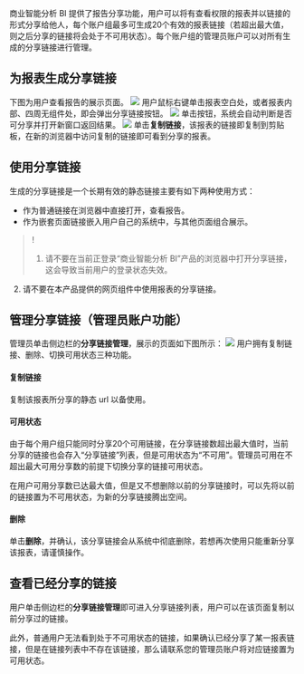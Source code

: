 商业智能分析 BI 提供了报告分享功能，用户可以将有查看权限的报表并以链接的形式分享给他人，每个账户组最多可生成20个有效的报表链接（若超出最大值，则之后分享的链接将会处于不可用状态）。每个账户组的管理员账户可以对所有生成的分享链接进行管理。
　　
## 为报表生成分享链接
下图为用户查看报告的展示页面。
![](https://main.qcloudimg.com/raw/7155d85b7232c8ffcb24637201d027d2.jpg)
用户鼠标右键单击报表空白处，或者报表内部、四周无组件处，即会弹出分享链接按钮。
![](https://main.qcloudimg.com/raw/8054f2713c9175f3eecca397c4120000.jpg)
单击按钮，系统会自动判断是否可分享并打开新窗口返回结果。
![](https://main.qcloudimg.com/raw/3554a148cff6573ff51ce098b50cfc42.png)
单击**复制链接**，该报表的链接即复制到剪贴板，在新的浏览器中访问复制的链接即可看到分享的报表。

## 使用分享链接
生成的分享链接是一个长期有效的静态链接主要有如下两种使用方式：
- 作为普通链接在浏览器中直接打开，查看报告。
- 作为嵌套页面链接嵌入用户自己的系统中，与其他页面组合展示。

>!
>1. 请不要在当前正登录“商业智能分析 BI”产品的浏览器中打开分享链接，这会导致当前用户的登录状态失效。
2. 请不要在本产品提供的网页组件中使用报表的分享链接。

## 管理分享链接（管理员账户功能）
管理员单击侧边栏的**分享链接管理**，展示的页面如下图所示：
![](https://main.qcloudimg.com/raw/ece6acdcdcbcfab5f0922d216d00bb05.png)
用户拥有复制链接、删除、切换可用状态三种功能。
#### 复制链接
复制该报表所分享的静态 url 以备使用。
#### 可用状态
由于每个用户组只能同时分享20个可用链接，在分享链接数超出最大值时，当前分享的链接也会存入“分享链接”列表，但是可用状态为“不可用”。管理员可用在不超出最大可用分享数的前提下切换分享的链接可用状态。

在用户可用分享数已达最大值，但是又不想删除以前的分享链接时，可以先将以前的链接置为不可用状态，为新的分享链接腾出空间。

#### 删除
单击**删除**，并确认，该分享链接会从系统中彻底删除，若想再次使用只能重新分享该报表，请谨慎操作。

## 查看已经分享的链接
用户单击侧边栏的**分享链接管理**即可进入分享链接列表，用户可以在该页面复制以前分享过的链接。

此外，普通用户无法看到处于不可用状态的链接，如果确认已经分享了某一报表链接，但是在链接列表中不存在该链接，那么请联系您的管理员账户将对应链接置为可用状态。
